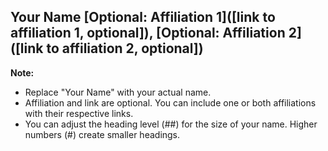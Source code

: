 ## **Your Name**  [Optional: Affiliation 1]([link to affiliation 1, optional]), [Optional: Affiliation 2]([link to affiliation 2, optional])

**Note:**

* Replace "Your Name" with your actual name.
* Affiliation and link are optional. You can include one or both affiliations with their respective links.
* You can adjust the heading level (##) for the size of your name. Higher numbers (#) create smaller headings.
